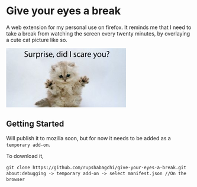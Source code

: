 # Give your eyes a break
A web extension for my personal use on firefox. It reminds me that I need to take a break from watching the screen every twenty minutes, by overlaying a cute cat picture like so.


![alt text](https://github.com/rupshabagchi/give-your-eyes-a-break/blob/master/beasts/cat_cute.jpg "Cute cat")


## Getting Started

Will publish it to mozilla soon, but for now it needs to be added as a `temporary add-on`.

To download it,

```
git clone https://github.com/rupshabagchi/give-your-eyes-a-break.git
about:debugging -> temporary add-on -> select manifest.json //On the browser
```
